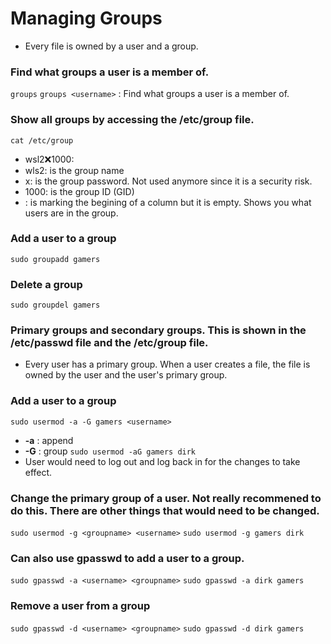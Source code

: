 # Managing Groups
- Every file is owned by a user and a group.

### Find what groups a user is a member of.
`groups`
`groups <username>` : Find what groups a user is a member of.

### Show all groups by accessing the /etc/group file.
`cat /etc/group`
- wsl2:x:1000:
- wls2: is the group name
- x: is the group password. Not used anymore since it is a security risk.
- 1000: is the group ID (GID)
- : is marking the begining of a column but it is empty. Shows you what users are in the group.

### Add a user to a group
`sudo groupadd gamers`

### Delete a group
`sudo groupdel gamers`

### Primary groups and secondary groups. This is shown in the /etc/passwd file and the /etc/group file.
- Every user has a primary group. When a user creates a file, the file is owned by the user and the user's primary group.

### Add a user to a group
`sudo usermod -a -G gamers <username>`
- **-a** : append
- **-G** : group
`sudo usermod -aG gamers dirk`
- User would need to log out and log back in for the changes to take effect.

### Change the primary group of a user. Not really recommened to do this. There are other things that would need to be changed.
`sudo usermod -g <groupname> <username>`
`sudo usermod -g gamers dirk`

### Can also use gpasswd to add a user to a group.
`sudo gpasswd -a <username> <groupname>`
`sudo gpasswd -a dirk gamers`

### Remove a user from a group
`sudo gpasswd -d <username> <groupname>`
`sudo gpasswd -d dirk gamers`

